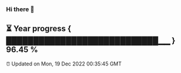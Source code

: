 ### Hi there 👋
⏳ Year progress { ████████████████████████████▁▁ } 96.45 %
---
⏰ Updated on Mon, 19 Dec 2022 00:35:45 GMT

